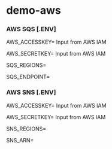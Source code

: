 # demo-aws

### AWS SQS [.ENV]

AWS_ACCESSKEY= Input from AWS IAM

AWS_SECRETKEY= Input from AWS IAM

SQS_REGIONS=

SQS_ENDPOINT=

### AWS SNS [.ENV]

AWS_ACCESSKEY= Input from AWS IAM

AWS_SECRETKEY= Input from AWS IAM

SNS_REGIONS=

SNS_ARN=
